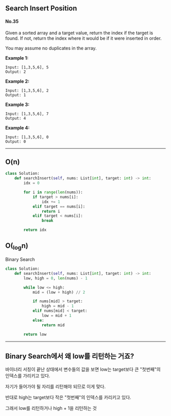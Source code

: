## Search Insert Position
#### No.35

Given a sorted array and a target value, return the index if the target is found. If not, return the index where it would be if it were inserted in order.

You may assume no duplicates in the array.

**Example 1:**

```
Input: [1,3,5,6], 5
Output: 2
```

**Example 2:**

```
Input: [1,3,5,6], 2
Output: 1
```

**Example 3:**

```
Input: [1,3,5,6], 7
Output: 4
```

**Example 4:**

```
Input: [1,3,5,6], 0
Output: 0
```

---

## O(n)
``` python
class Solution:
    def searchInsert(self, nums: List[int], target: int) -> int:
        idx = 0

        for i in range(len(nums)):
            if target > nums[i]:
                idx += 1            
            elif target == nums[i]:
                return i
            elif target < nums[i]:
                break

        return idx
```

## O(<sub>log</sub>n)
Binary Search
``` python
class Solution:
    def searchInsert(self, nums: List[int], target: int) -> int:
        low, high = 0, len(nums) - 1

        while low <= high:
            mid = (low + high) // 2

            if nums[mid] > target:
                high = mid - 1
            elif nums[mid] < target:
                low = mid + 1
            else:
                return mid

        return low
```

---

## Binary Search에서 왜 low를 리턴하는 거죠?
바이너리 서칭이 끝난 상태에서 변수들의 값을 보면
low는 target보다 큰 "첫번째"의 인덱스를 가리키고 있다.

자기가 들어가야 될 자리를 리턴해야 되므로 이게 맞다.

반대로 high는 target보다 작은 "첫번째"의 인덱스를 카리키고 있다.

그래서 low를 리턴하거나 high + 1을 리턴하는 것